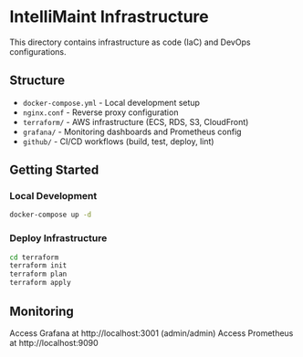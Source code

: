 # IntelliMaint Infrastructure

This directory contains infrastructure as code (IaC) and DevOps configurations.

## Structure

- `docker-compose.yml` - Local development setup
- `nginx.conf` - Reverse proxy configuration
- `terraform/` - AWS infrastructure (ECS, RDS, S3, CloudFront)
- `grafana/` - Monitoring dashboards and Prometheus config
- `github/` - CI/CD workflows (build, test, deploy, lint)

## Getting Started

### Local Development
```bash
docker-compose up -d
```

### Deploy Infrastructure
```bash
cd terraform
terraform init
terraform plan
terraform apply
```

## Monitoring

Access Grafana at http://localhost:3001 (admin/admin)
Access Prometheus at http://localhost:9090

